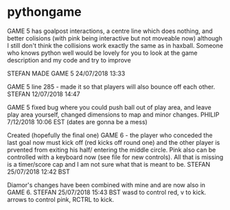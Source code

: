 # pythongame

GAME 5 has goalpost interactions, a centre line which does nothing, and better colisions (with pink being interactive but not moveable now) although I still don't think the collisions work exactly the same as in haxball. Someone who knows python well would be lovely for you to look at the game description and my code and try to improve

STEFAN MADE GAME 5 24/07/2018 13:33

GAME 5 line 285 - made it so that players will also bounce off each other. STEFAN 12/07/2018 14:47

GAME 5 fixed bug where you could push ball out of play area, and leave play area yourself, changed dimensions to map and minor changes. PHILIP 7/12/2018 10:06 EST (dates are gonna be a mess)

Created (hopefully the final one) GAME 6 - the player who conceded the last goal now must kick off (red kicks off round one) and the other player is prvented from exiting his half/ entering the middle circle. Pink also can be controlled with a keyboard now (see file for new controls). All that is missing is a timer/score cap and I am not sure what that is meant to be.
STEFAN 25/07/2018 12:42 BST

Diamor's changes have been combined with mine and are now also in GAME 6. STEFAN 25/07/2018 15:43 BST
wasd to control red, v to kick.
arrows to control pink, RCTRL to kick.
